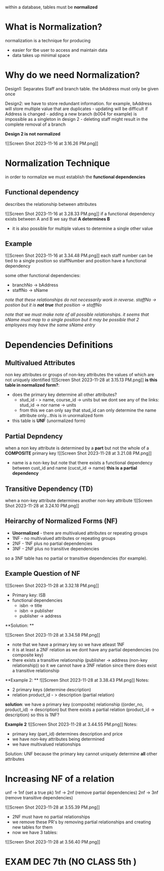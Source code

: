 within a database, tables must be **normalized**  

# What is Normalization?
normalization is a technique for producing 

- easier for tbe user to access and maintain data
- data takes up minimal space 
# Why do we need Normalization?

Design1: Separates Staff and branch table. the bAddress must only be given once 

Design2: we have to store redundant information. for example, bAddress will store multiple value that are duplicates
	- updating will be difficult if Address is changed 
	- adding a new branch (b004 for example) is impossible as a singleton in design 2
	- deleting staff might result in the complete removal of a branch 

**Design 2 is not normalized**

![[Screen Shot 2023-11-16 at 3.16.26 PM.png]]
# Normalization Technique 
in order to normalize we must establish the **functional dependencies**

## Functional dependency 
describes the relationship between attributes 

![[Screen Shot 2023-11-16 at 3.28.33 PM.png]]
if a functional dependency exists between A and B we say that 
**A determines B**

- it is also possible for multiple values to determine a single other value 
## Example
![[Screen Shot 2023-11-16 at 3.34.48 PM.png]]
each staff number can be tied to a single position so staffNumber and position have a functional dependency 

some other functional dependencies: 
- branchNo -> bAddress
- staffNo -> sName 

*note that these relationships do not necessarily work in reverse. 
	staffNo -> postion but it is **not true** that position -> staffNo*

*note that we must make note of all possible relationships. it seems that sName must map to a single position but it may be possible that 2 employees may have the same sName entry* 


# Dependencies Definitions
## Multivalued Attributes 
non key attributes or groups of non-key attributes the values of which are not uniquely identified
![[Screen Shot 2023-11-28 at 3.15.13 PM.png]]
**is this table in normalized form?**:
- does the primary key determine all other attributes? 
	- stud_id - > name, course_id -> units but we dont see any of the links: stud_id -> nor name -> units 
	- from this we can only say that stud_id can only determine the name attribute only...this is in unormalized form 
- this table is **UNF** (unormalized form)

## Partial Depndency
when a non key attribute is determined by a **part** but not the whole of a **COMPOSITE** primary key 
![[Screen Shot 2023-11-28 at 3.21.08 PM.png]]

- name is a non-key but note that there exists a functional dependency between cust_id and name (cucst_id -> name)  **this is a partial dependency**


## Transitive Dependency (TD)
when a non-key attribute determines another non-key attribute 
![[Screen Shot 2023-11-28 at 3.24.10 PM.png]]


## Heirarchy of Normalized Forms (NF)
- **Unormalized** - there are multivalued attributes or repeating groups
- 1NF - no multivalued attributes or repeating groups
- 2NF - 1NF plus no partial dependencies 
- 3NF - 2NF plus no transitive dependencies 

so a 3NF table has no partial or transitive dependencies (for example). 


## Example Question of NF
![[Screen Shot 2023-11-28 at 3.32.18 PM.png]]
- Primary key: ISB 
- functional dependencies
	- isbn -> title
	- isbn -> publisher
	- publisher -> address 

**Solution: **

![[Screen Shot 2023-11-28 at 3.34.58 PM.png]]
- note that we have a primary key so we have atleast 1NF
- it is at least a 2NF relation as we dont have any partial dependencies (no composite key)
- there exists a transitive relationship (publisher -> address (non-key relationship)) so it we cannot have a 3NF relation since there does exist a transitive relationship 

**Example 2: **
![[Screen Shot 2023-11-28 at 3.38.43 PM.png]]
Notes:
- 2 primary keys (determine description)
- relation product_id - > description (partial relation)

**solution**: we have a primary key (composite) relationship ((order_no, product_id) -> description) but there exists a partial relation (product_id -> description) so this is 1NF? 

**Example 2**
![[Screen Shot 2023-11-28 at 3.44.55 PM.png]]
Notes: 
- primary key (part_id) determines description and price
- we have non-key attributes being determined
- we have multivalued relationships

Solution: UNF because the primary key cannot uniquely determine **all** other attributes 

# Increasing NF of a relation 
unf -> 1nf (set a true pk)
1nf -> 2nf (remove partial dependencies)
2nf -> 3nf (remove transitive dependencies)

![[Screen Shot 2023-11-28 at 3.55.39 PM.png]]
- 2NF must have no partial relationships
- we remove these PR's by removing partial relationships and creating new tables for them 
- now we have 3 tables: 

![[Screen Shot 2023-11-28 at 3.56.40 PM.png]]

# EXAM DEC 7th (NO CLASS 5th )